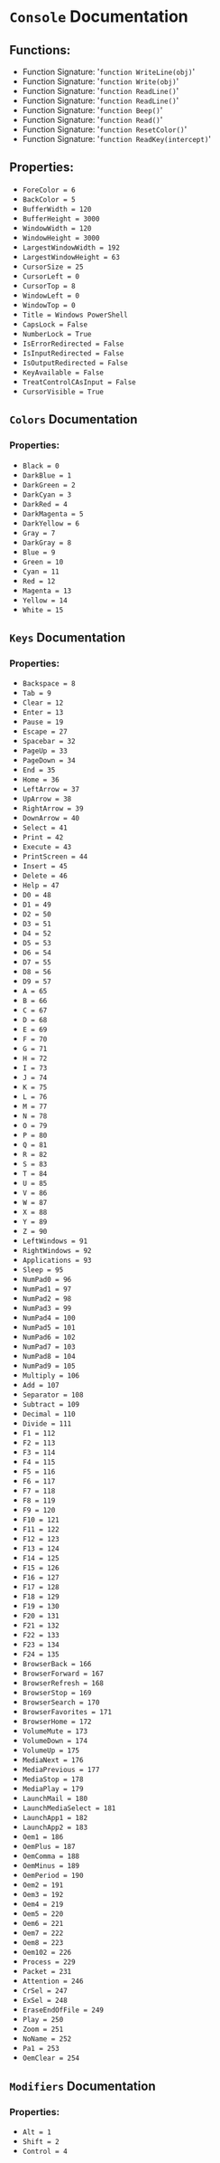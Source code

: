 # `Console` Documentation
## Functions:
- Function Signature: '`function WriteLine(obj)`'
- Function Signature: '`function Write(obj)`'
- Function Signature: '`function ReadLine()`'
- Function Signature: '`function ReadLine()`'
- Function Signature: '`function Beep()`'
- Function Signature: '`function Read()`'
- Function Signature: '`function ResetColor()`'
- Function Signature: '`function ReadKey(intercept)`'
## Properties:
- `ForeColor = 6`
- `BackColor = 5`
- `BufferWidth = 120`
- `BufferHeight = 3000`
- `WindowWidth = 120`
- `WindowHeight = 3000`
- `LargestWindowWidth = 192`
- `LargestWindowHeight = 63`
- `CursorSize = 25`
- `CursorLeft = 0`
- `CursorTop = 8`
- `WindowLeft = 0`
- `WindowTop = 0`
- `Title = Windows PowerShell`
- `CapsLock = False`
- `NumberLock = True`
- `IsErrorRedirected = False`
- `IsInputRedirected = False`
- `IsOutputRedirected = False`
- `KeyAvailable = False`
- `TreatControlCAsInput = False`
- `CursorVisible = True`


## `Colors` Documentation
### Properties:
- `Black = 0`
- `DarkBlue = 1`
- `DarkGreen = 2`
- `DarkCyan = 3`
- `DarkRed = 4`
- `DarkMagenta = 5`
- `DarkYellow = 6`
- `Gray = 7`
- `DarkGray = 8`
- `Blue = 9`
- `Green = 10`
- `Cyan = 11`
- `Red = 12`
- `Magenta = 13`
- `Yellow = 14`
- `White = 15`


## `Keys` Documentation
### Properties:
- `Backspace = 8`
- `Tab = 9`
- `Clear = 12`
- `Enter = 13`
- `Pause = 19`
- `Escape = 27`
- `Spacebar = 32`
- `PageUp = 33`
- `PageDown = 34`
- `End = 35`
- `Home = 36`
- `LeftArrow = 37`
- `UpArrow = 38`
- `RightArrow = 39`
- `DownArrow = 40`
- `Select = 41`
- `Print = 42`
- `Execute = 43`
- `PrintScreen = 44`
- `Insert = 45`
- `Delete = 46`
- `Help = 47`
- `D0 = 48`
- `D1 = 49`
- `D2 = 50`
- `D3 = 51`
- `D4 = 52`
- `D5 = 53`
- `D6 = 54`
- `D7 = 55`
- `D8 = 56`
- `D9 = 57`
- `A = 65`
- `B = 66`
- `C = 67`
- `D = 68`
- `E = 69`
- `F = 70`
- `G = 71`
- `H = 72`
- `I = 73`
- `J = 74`
- `K = 75`
- `L = 76`
- `M = 77`
- `N = 78`
- `O = 79`
- `P = 80`
- `Q = 81`
- `R = 82`
- `S = 83`
- `T = 84`
- `U = 85`
- `V = 86`
- `W = 87`
- `X = 88`
- `Y = 89`
- `Z = 90`
- `LeftWindows = 91`
- `RightWindows = 92`
- `Applications = 93`
- `Sleep = 95`
- `NumPad0 = 96`
- `NumPad1 = 97`
- `NumPad2 = 98`
- `NumPad3 = 99`
- `NumPad4 = 100`
- `NumPad5 = 101`
- `NumPad6 = 102`
- `NumPad7 = 103`
- `NumPad8 = 104`
- `NumPad9 = 105`
- `Multiply = 106`
- `Add = 107`
- `Separator = 108`
- `Subtract = 109`
- `Decimal = 110`
- `Divide = 111`
- `F1 = 112`
- `F2 = 113`
- `F3 = 114`
- `F4 = 115`
- `F5 = 116`
- `F6 = 117`
- `F7 = 118`
- `F8 = 119`
- `F9 = 120`
- `F10 = 121`
- `F11 = 122`
- `F12 = 123`
- `F13 = 124`
- `F14 = 125`
- `F15 = 126`
- `F16 = 127`
- `F17 = 128`
- `F18 = 129`
- `F19 = 130`
- `F20 = 131`
- `F21 = 132`
- `F22 = 133`
- `F23 = 134`
- `F24 = 135`
- `BrowserBack = 166`
- `BrowserForward = 167`
- `BrowserRefresh = 168`
- `BrowserStop = 169`
- `BrowserSearch = 170`
- `BrowserFavorites = 171`
- `BrowserHome = 172`
- `VolumeMute = 173`
- `VolumeDown = 174`
- `VolumeUp = 175`
- `MediaNext = 176`
- `MediaPrevious = 177`
- `MediaStop = 178`
- `MediaPlay = 179`
- `LaunchMail = 180`
- `LaunchMediaSelect = 181`
- `LaunchApp1 = 182`
- `LaunchApp2 = 183`
- `Oem1 = 186`
- `OemPlus = 187`
- `OemComma = 188`
- `OemMinus = 189`
- `OemPeriod = 190`
- `Oem2 = 191`
- `Oem3 = 192`
- `Oem4 = 219`
- `Oem5 = 220`
- `Oem6 = 221`
- `Oem7 = 222`
- `Oem8 = 223`
- `Oem102 = 226`
- `Process = 229`
- `Packet = 231`
- `Attention = 246`
- `CrSel = 247`
- `ExSel = 248`
- `EraseEndOfFile = 249`
- `Play = 250`
- `Zoom = 251`
- `NoName = 252`
- `Pa1 = 253`
- `OemClear = 254`


## `Modifiers` Documentation
### Properties:
- `Alt = 1`
- `Shift = 2`
- `Control = 4`


